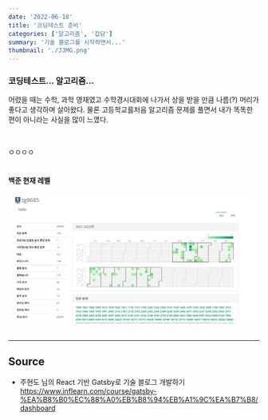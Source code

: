 ```yaml
---
date: '2022-06-18'
title: '코딩테스트 준비'
categories: ['알고리즘', '잡담']
summary: '기술 블로그를 시작하면서...'
thumbnail: './JJMG.png'
---
```


### 코딩테스트... 알고리즘...

어렸을 때는 수학, 과학 영재였고 수학경시대회에 나가서 상을 받을 만큼 나름(?) 머리가 좋다고 생각하며 살아왔다. 물론 고등학교를처음 알고리즘 문제를 풀면서 내가 똑똑한 편이 아니라는 사실을 많이 느꼈다.

<br/>

ㅇㅇㅇㅇ
<br/>
<br/>

#### 백준 현재 레벨

<img src="./backjoon.png" alt="싸피6기 웰컴 키트"/>

<br/>

<br/>

---

## Source

- 주현도 님의 React 기반 Gatsby로 기술 블로그 개발하기
  [<https://www.inflearn.com/course/gatsby-%EA%B8%B0%EC%88%A0%EB%B8%94%EB%A1%9C%EA%B7%B8/dashboard>](https://www.inflearn.com/course/gatsby-%EA%B8%B0%EC%88%A0%EB%B8%94%EB%A1%9C%EA%B7%B8/dashboard)
